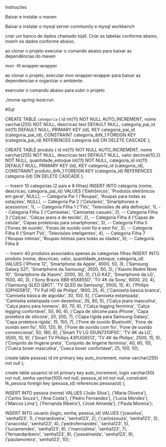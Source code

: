 Instruções

Baixar e instalar o maven

Baixar e instalar o mysql server community e mysql workbench 

criar um banco de dados chamado loja1. Criar as tabelas conforme abaixo, inserir os dados conforme abaixo.

ao clonar o projeto executar o comando abaixo para baixar as dependências do maven

mvn -N wrapper:wrapper

ao clonar o projeto, executar mvn wrapper:wrapper para baixar as dependencias e organizar o ambiente.

exercutar o comando abaixo para subir o projeto

./mvnw spring-boot:run

#Sql

CREATE TABLE `categoria` (
 id int(11) NOT NULL AUTO_INCREMENT,
 nome varchar(255) NOT NULL,
 descricao text DEFAULT NULL,
 categoria_pai_id int(11) DEFAULT NULL,
 PRIMARY KEY (id),
 KEY categoria_pai_id (categoria_pai_id),
 CONSTRAINT categoria_ibfk_1 FOREIGN KEY (categoria_pai_id) REFERENCES categoria (id) ON DELETE CASCADE
);



CREATE TABLE produto (
 id int(11) NOT NULL AUTO_INCREMENT,
 nome varchar(255) NOT NULL,
 descricao text DEFAULT NULL,
 valor decimal(10,2) NOT NULL,
 quantidade_estoque int(11) NOT NULL,
 categoria_id int(11) DEFAULT NULL,
 PRIMARY KEY (id),
 KEY categoria_id (categoria_id),
 CONSTRAINT produto_ibfk_1 FOREIGN KEY (categoria_id) REFERENCES categoria (id) ON DELETE CASCADE
);


-- Inserir 10 categorias (2 pais e 8 filhas)
INSERT INTO categoria (nome, descricao, categoria_pai_id)
VALUES 
    ('Eletrônicos', 'Produtos eletrônicos em geral', NULL), -- Categoria Pai 1
    ('Roupas', 'Roupas para todas as estações', NULL), -- Categoria Pai 2
    ('Celulares', 'Smartphones e acessórios', 1), -- Categoria Filha 1
    ('TVs', 'Televisões de alta definição', 1), -- Categoria Filha 2
    ('Camisetas', 'Camisetas casuais', 2), -- Categoria Filha 3
    ('Calças', 'Calças jeans e de tecido', 2), -- Categoria Filha 4
    ('Capas de celular', 'Capas protetoras para smartphones', 3), -- Categoria Filha 5
    ('Fones de ouvido', 'Fones de ouvido com fio e sem fio', 3), -- Categoria Filha 6
    ('Smart TVs', 'Televisões inteligentes', 4), -- Categoria Filha 7
    ('Roupas íntimas', 'Roupas íntimas para todas as idades', 5); -- Categoria Filha 8

-- Inserir 40 produtos associados apenas às categorias filhas
INSERT INTO produto (nome, descricao, valor, quantidade_estoque, categoria_id)
VALUES 
    ('iPhone 12', 'Smartphone da Apple', 4000, 50, 3),
    ('Samsung Galaxy S21', 'Smartphone da Samsung', 3500, 60, 3),
    ('Xiaomi Redmi Note 10', 'Smartphone da Xiaomi', 2000, 30, 3),
    ('LG K42', 'Smartphone da LG', 1500, 40, 3),
    ('Sony Bravia XBR-65X855D', 'TV 4K da Sony', 6000, 20, 4),
    ('Samsung QLED Q80T', 'TV QLED da Samsung', 5500, 15, 4),
    ('Philips 32PHG5813', 'TV Full HD da Philips', 1800, 25, 4),
    ('Camiseta básica branca', 'Camiseta básica de algodão', 30, 100, 5),
    ('Camiseta estampada', 'Camiseta estampada com desenhos', 35, 80, 5),
    ('Calça jeans masculina', 'Calça jeans para homens', 80, 70, 6),
    ('Calça legging feminina', 'Calça legging confortável', 50, 90, 6),
    ('Capa de silicone para iPhone', 'Capa protetora de silicone', 20, 200, 7),
    ('Capa rígida para Samsung Galaxy', 'Capa protetora rígida', 15, 150, 7),
    ('Fone de ouvido Bluetooth', 'Fone de ouvido sem fio', 100, 120, 8),
    ('Fone de ouvido com fio', 'Fone de ouvido convencional', 50, 180, 8),
    ('Smart TV LG 55UN7310PSC', 'TV 4K da LG', 3500, 10, 9),
    ('Smart TV Philips 43PUG6513', 'TV 4K da Philips', 2500, 15, 9),
    ('Conjunto de lingerie preta', 'Conjunto de lingerie feminina', 40, 60, 10),
    ('Cueca boxer masculina', 'Cueca boxer confortável', 25, 100, 10);




create table pessoa(
	id int primary key auto_increment,
    nome varchar(255) not null
);


create table usuario(
	id int primary key auto_increment,
    login varchar(50) not null,
    senha varchar(100) not null,
    pessoa_id int not null,
    constraint fk_pessoa 
		foreign key (pessoa_id) references pessoa(id)
);


INSERT INTO pessoa (nome) VALUES 
('João Silva'),
('Maria Oliveira'),
('Carlos Souza'),
('Ana Costa'),
('Pedro Fernandes'),
('Lucia Mendes'),
('Marcos Lima'),
('Fernanda Ribeiro'),
('José Almeida'),
('Paula Moreira');


INSERT INTO usuario (login, senha, pessoa_id) VALUES 
('joaosilva', 'senha123', 1),
('mariaoliveira', 'senha123', 2),
('carlossouza', 'senha123', 3),
('anacosta', 'senha123', 4),
('pedrofernandes', 'senha123', 5),
('luciamendes', 'senha123', 6),
('marcoslima', 'senha123', 7),
('fernandaribeiro', 'senha123', 8),
('josealmeida', 'senha123', 9),
('paulamoreira', 'senha123', 10);

